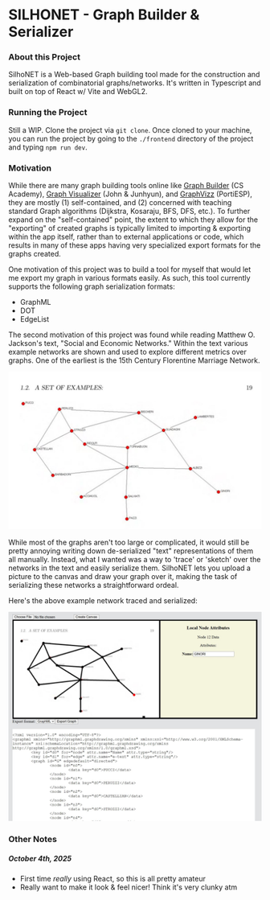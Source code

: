 # SILHONET - Graph Builder & Serializer

### About this Project

SilhoNET is a Web-based Graph building tool made for the construction and serialization of combinatorial graphs/networks. It's written in Typescript and built on top of React w/ Vite and WebGL2.

### Running the Project

Still a WIP. Clone the project via `git clone`. Once cloned to your machine, you can run the project by going to the `./frontend` directory of the project and typing `npm run dev`.

### Motivation

While there are many graph building tools online like [Graph Builder](https://csacademy.com/app/graph_editor/) (CS Academy), [Graph Visualizer](https://www.graphvizer.com/) (John & Junhyun), and [GraphVizz](https://www.graphvizz.com/) (PortiESP), they are mostly (1) self-contained, and (2) concerned with teaching standard Graph algorithms (Dijkstra, Kosaraju, BFS, DFS, etc.). To further expand on the "self-contained" point, the extent to which they allow for the "exporting" of created graphs is typically limited to importing & exporting within the app itself, rather than to external applications or code, which results in many of these apps having very specialized export formats for the graphs created.

One motivation of this project was to build a tool for myself that would let me export my graph in various formats easily. As such, this tool currently supports the following graph serialization formats:

- GraphML
- DOT
- EdgeList

The second motivation of this project was found while reading Matthew O. Jackson's text, "Social and Economic Networks." Within the text various example networks are shown and used to explore different metrics over graphs. One of the earliest is the 15th Century Florentine Marriage Network. 

![15th Century Florentine Marriage Network](./screenshots/florence_network.JPG "The Florentine Marriage Network (Matthew O. Jackson)")

While most of the graphs aren't too large or complicated, it would still be pretty annoying writing down de-serialized "text" representations of them  all manually. Instead, what I wanted was a way to 'trace' or 'sketch' over the networks in the text and easily serialize them. SilhoNET lets you upload a picture to the canvas and draw your graph over it, making the task of serializing these networks a straightforward ordeal.

Here's the above example network traced and serialized:

![Serialized FLM](./screenshots/silhonet_florence_network_example.JPG)

### Other Notes

##### October 4th, 2025
- First time *really* using React, so this is all pretty amateur
- Really want to make it look & feel nicer! Think it's very clunky atm